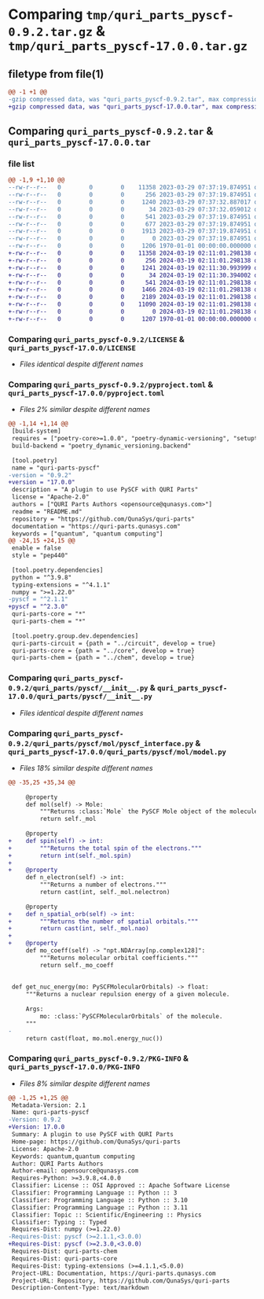 # Comparing `tmp/quri_parts_pyscf-0.9.2.tar.gz` & `tmp/quri_parts_pyscf-17.0.0.tar.gz`

## filetype from file(1)

```diff
@@ -1 +1 @@
-gzip compressed data, was "quri_parts_pyscf-0.9.2.tar", max compression
+gzip compressed data, was "quri_parts_pyscf-17.0.0.tar", max compression
```

## Comparing `quri_parts_pyscf-0.9.2.tar` & `quri_parts_pyscf-17.0.0.tar`

### file list

```diff
@@ -1,9 +1,10 @@
--rw-r--r--   0        0        0    11358 2023-03-29 07:37:19.874951 quri_parts_pyscf-0.9.2/LICENSE
--rw-r--r--   0        0        0      256 2023-03-29 07:37:19.874951 quri_parts_pyscf-0.9.2/README.md
--rw-r--r--   0        0        0     1240 2023-03-29 07:37:32.887017 quri_parts_pyscf-0.9.2/pyproject.toml
--rw-r--r--   0        0        0       34 2023-03-29 07:37:32.059012 quri_parts_pyscf-0.9.2/quri_parts/pyscf/NOTICE
--rw-r--r--   0        0        0      541 2023-03-29 07:37:19.874951 quri_parts_pyscf-0.9.2/quri_parts/pyscf/__init__.py
--rw-r--r--   0        0        0      677 2023-03-29 07:37:19.874951 quri_parts_pyscf-0.9.2/quri_parts/pyscf/mol/__init__.py
--rw-r--r--   0        0        0     1913 2023-03-29 07:37:19.874951 quri_parts_pyscf-0.9.2/quri_parts/pyscf/mol/pyscf_interface.py
--rw-r--r--   0        0        0        0 2023-03-29 07:37:19.874951 quri_parts_pyscf-0.9.2/quri_parts/pyscf/py.typed
--rw-r--r--   0        0        0     1206 1970-01-01 00:00:00.000000 quri_parts_pyscf-0.9.2/PKG-INFO
+-rw-r--r--   0        0        0    11358 2024-03-19 02:11:01.298138 quri_parts_pyscf-17.0.0/LICENSE
+-rw-r--r--   0        0        0      256 2024-03-19 02:11:01.298138 quri_parts_pyscf-17.0.0/README.md
+-rw-r--r--   0        0        0     1241 2024-03-19 02:11:30.993999 quri_parts_pyscf-17.0.0/pyproject.toml
+-rw-r--r--   0        0        0       34 2024-03-19 02:11:30.394002 quri_parts_pyscf-17.0.0/quri_parts/pyscf/NOTICE
+-rw-r--r--   0        0        0      541 2024-03-19 02:11:01.298138 quri_parts_pyscf-17.0.0/quri_parts/pyscf/__init__.py
+-rw-r--r--   0        0        0     1466 2024-03-19 02:11:01.298138 quri_parts_pyscf-17.0.0/quri_parts/pyscf/mol/__init__.py
+-rw-r--r--   0        0        0     2189 2024-03-19 02:11:01.298138 quri_parts_pyscf-17.0.0/quri_parts/pyscf/mol/model.py
+-rw-r--r--   0        0        0    11090 2024-03-19 02:11:01.298138 quri_parts_pyscf-17.0.0/quri_parts/pyscf/mol/non_relativistic.py
+-rw-r--r--   0        0        0        0 2024-03-19 02:11:01.298138 quri_parts_pyscf-17.0.0/quri_parts/pyscf/py.typed
+-rw-r--r--   0        0        0     1207 1970-01-01 00:00:00.000000 quri_parts_pyscf-17.0.0/PKG-INFO
```

### Comparing `quri_parts_pyscf-0.9.2/LICENSE` & `quri_parts_pyscf-17.0.0/LICENSE`

 * *Files identical despite different names*

### Comparing `quri_parts_pyscf-0.9.2/pyproject.toml` & `quri_parts_pyscf-17.0.0/pyproject.toml`

 * *Files 2% similar despite different names*

```diff
@@ -1,14 +1,14 @@
 [build-system]
 requires = ["poetry-core>=1.0.0", "poetry-dynamic-versioning", "setuptools"]
 build-backend = "poetry_dynamic_versioning.backend"
 
 [tool.poetry]
 name = "quri-parts-pyscf"
-version = "0.9.2"
+version = "17.0.0"
 description = "A plugin to use PySCF with QURI Parts"
 license = "Apache-2.0"
 authors = ["QURI Parts Authors <opensource@qunasys.com>"]
 readme = "README.md"
 repository = "https://github.com/QunaSys/quri-parts"
 documentation = "https://quri-parts.qunasys.com"
 keywords = ["quantum", "quantum computing"]
@@ -24,15 +24,15 @@
 enable = false
 style = "pep440"
 
 [tool.poetry.dependencies]
 python = "^3.9.8"
 typing-extensions = "^4.1.1"
 numpy = ">=1.22.0"
-pyscf = "^2.1.1"
+pyscf = "^2.3.0"
 quri-parts-core = "*"
 quri-parts-chem = "*"
 
 [tool.poetry.group.dev.dependencies]
 quri-parts-circuit = {path = "../circuit", develop = true}
 quri-parts-core = {path = "../core", develop = true}
 quri-parts-chem = {path = "../chem", develop = true}
```

### Comparing `quri_parts_pyscf-0.9.2/quri_parts/pyscf/__init__.py` & `quri_parts_pyscf-17.0.0/quri_parts/pyscf/__init__.py`

 * *Files identical despite different names*

### Comparing `quri_parts_pyscf-0.9.2/quri_parts/pyscf/mol/pyscf_interface.py` & `quri_parts_pyscf-17.0.0/quri_parts/pyscf/mol/model.py`

 * *Files 18% similar despite different names*

```diff
@@ -35,25 +35,34 @@
 
     @property
     def mol(self) -> Mole:
         """Returns :class:`Mole` the PySCF Mole object of the molecule."""
         return self._mol
 
     @property
+    def spin(self) -> int:
+        """Returns the total spin of the electrons."""
+        return int(self._mol.spin)
+
+    @property
     def n_electron(self) -> int:
         """Returns a number of electrons."""
         return cast(int, self._mol.nelectron)
 
     @property
+    def n_spatial_orb(self) -> int:
+        """Returns the number of spatial orbitals."""
+        return cast(int, self._mol.nao)
+
+    @property
     def mo_coeff(self) -> "npt.NDArray[np.complex128]":
         """Returns molecular orbital coefficients."""
         return self._mo_coeff
 
 
 def get_nuc_energy(mo: PySCFMolecularOrbitals) -> float:
     """Returns a nuclear repulsion energy of a given molecule.
 
     Args:
         mo: :class:`PySCFMolecularOrbitals` of the molecule.
     """
-
     return cast(float, mo.mol.energy_nuc())
```

### Comparing `quri_parts_pyscf-0.9.2/PKG-INFO` & `quri_parts_pyscf-17.0.0/PKG-INFO`

 * *Files 8% similar despite different names*

```diff
@@ -1,25 +1,25 @@
 Metadata-Version: 2.1
 Name: quri-parts-pyscf
-Version: 0.9.2
+Version: 17.0.0
 Summary: A plugin to use PySCF with QURI Parts
 Home-page: https://github.com/QunaSys/quri-parts
 License: Apache-2.0
 Keywords: quantum,quantum computing
 Author: QURI Parts Authors
 Author-email: opensource@qunasys.com
 Requires-Python: >=3.9.8,<4.0.0
 Classifier: License :: OSI Approved :: Apache Software License
 Classifier: Programming Language :: Python :: 3
 Classifier: Programming Language :: Python :: 3.10
 Classifier: Programming Language :: Python :: 3.11
 Classifier: Topic :: Scientific/Engineering :: Physics
 Classifier: Typing :: Typed
 Requires-Dist: numpy (>=1.22.0)
-Requires-Dist: pyscf (>=2.1.1,<3.0.0)
+Requires-Dist: pyscf (>=2.3.0,<3.0.0)
 Requires-Dist: quri-parts-chem
 Requires-Dist: quri-parts-core
 Requires-Dist: typing-extensions (>=4.1.1,<5.0.0)
 Project-URL: Documentation, https://quri-parts.qunasys.com
 Project-URL: Repository, https://github.com/QunaSys/quri-parts
 Description-Content-Type: text/markdown
```

